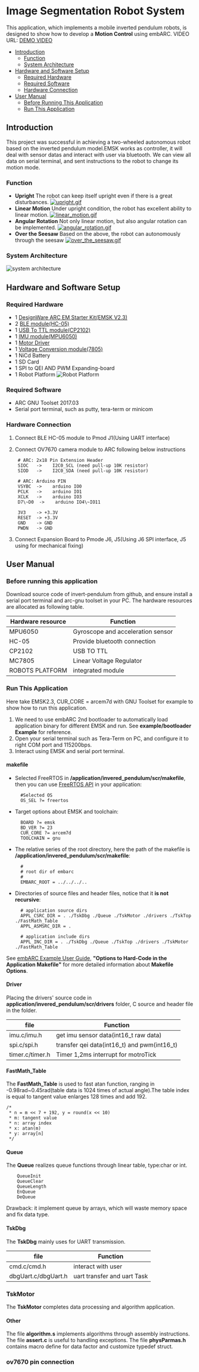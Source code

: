 # Image Segmentation Robot System

This application, which implements a mobile inverted pendulum robots, is designed to show how to develop a **Motion Control** using embARC.
VIDEO URL: [DEMO VIDEO][14]

* [Introduction](#introduction)
	* [Function](#function)
	* [System Architecture](#system-architecture)
* [Hardware and Software Setup](#hardware-and-software-setup)
	* [Required Hardware](#required-hardware)
	* [Required Software](#required-software)
	* [Hardware Connection](#hardware-connection)
* [User Manual](#user-manual)
	* [Before Running This Application](#before-running-this-application)
	* [Run This Application](#run-this-application)

## Introduction
This project was successful in achieving a two-wheeled autonomous robot based on the inverted pendulum model.EMSK works as controller, it will deal with sensor datas and interact with user via bluetooth. We can view all data on serial terminal, and sent instructions to the robot to change its motion mode.

### Function
-  **Upright**
	The robot can keep itself upright even if there is a great disturbances.
	[![upright.gif](https://s8.postimg.cc/4lsw5oi1h/upright.gif)](https://postimg.cc/image/6qd96rjo1/)
-  **Linear Motion**
	Under upright condition, the robot has excellent ability to linear motion.
	[![linear_motion.gif](https://s8.postimg.cc/fwvjtyovp/linear_motion.gif)](https://postimg.cc/image/gmec6bpf5/)
-  **Angular Rotation**
	Not only linear motion, but also angular rotation can be implemented.
	[![angular_rotation.gif](https://s8.postimg.cc/6qd96m6rp/angular_rotation.gif)](https://postimg.cc/image/jhrfd4gjl/)
-  **Over the Seesaw**
	 Based on the above, the robot can autonomously through the seesaw
 	[![over_the_seesaw.gif](https://s8.postimg.cc/wlwzpvt6t/over_the_seesaw.gif)](https://postimg.cc/image/hd72c3zi9/)

### System Architecture
![system architecture][4]

## Hardware and Software Setup
### Required Hardware
- 1 [DesignWare ARC EM Starter Kit(EMSK V2.3)][5]
- 2 [BLE module(HC-05)][6]
- 1 [USB To TTL module(CP2102)][7]
- 1 [IMU module(MPU6050)][8]
- 1 [Motor Driver][9]
- 1 [Voltage Conversion module(7805)][10]
- 1 NiCd Battery
- 1 SD Card
- 1 SPI to QEI AND PWM Expanding-board
- 1 Robot Platform
	![Robot Platform][11]
### Required Software
- ARC GNU Toolset 2017.03
- Serial port terminal, such as putty, tera-term or minicom

### Hardware Connection
1. Connect BLE HC-05 module to Pmod J1(Using UART interface)
2. Connect OV7670 camera module to ARC following below instructions

        # ARC: 2x18 Pin Extension Header
        SIOC   ->    I2C0_SCL (need pull-up 10K resistor)
        SIOD   ->    I2C0_SDA (need pull-up 10K resistor)

        # ARC: Arduino PIN
        VSYBC  ->    arduino IO0
        PCLK   ->    arduino IO1
        XCLK   ->    arduino IO3
        D7\~D0  ->    arduino IO4\~IO11

        3V3    -> +3.3V
        RESET  -> +3.3V
        GND    -> GND
        PWDN   -> GND


3. Connect Expansion Board to Pmode J6, J5(Using J6 SPI interface, J5 using for mechanical fixing)

## User Manual
### Before running this application
Download source code of invert-pendulum from github, and ensure install a serial port terminal and arc-gnu toolset in your PC.
The hardware resources are allocated as following table.

| Hardware resource |              Function             |
|-------------------|-----------------------------------|
| MPU6050           | Gyroscope and acceleration sensor |
| HC-05             | Provide bluetooth connection      |
| CP2102            | USB TO TTL                        |
| MC7805            | Linear Voltage Regulator          |
| ROBOTS PLATFORM   | integrated module                 |

### Run This Application
Here take EMSK2.3, CUR_CORE = arcem7d with GNU Toolset for example to show how to run this application.
1. We need to use embARC 2nd bootloader to automatically load application binary for different EMSK and run. See **example/bootloader Example** for reference.
2. Open your serial terminal such as Tera-Term on PC, and configure it to right COM port and 115200bps.
3. Interact using EMSK and serial port terminal.

#### makefile
- Selected FreeRTOS in **/application/invered_pendulum/scr/makefile**, then you can use [FreeRTOS API][13] in your application:

		#Selected OS
		OS_SEL ?= freertos

- Target options about EMSK and toolchain:

		BOARD ?= emsk
		BD_VER ?= 23
		CUR_CORE ?= arcem7d
		TOOLCHAIN = gnu

- The relative series of the root directory, here the path of the makefile is
**/application/invered_pendulum/scr/makefile**:

		#
		# root dir of embarc
		#
		EMBARC_ROOT = ../../../..

- Directories of source files and header files, notice that it **is not recursive**:

		# application source dirs
		APPL_CSRC_DIR = . ./TskDbg ./Queue ./TskMotor ./drivers ./TskTop ./FastMath_Table
		APPL_ASMSRC_DIR = .

		# application include dirs
		APPL_INC_DIR = . ./TskDbg ./Queue ./TskTop ./drivers ./TskMotor ./FastMath_Table

See [embARC Example User Guide][14], **"Options to Hard-Code in the Application Makefile"** for more detailed information about **Makefile Options**.

#### Driver
Placing the drivers' source code in **application/invered_pendulum/scr/drivers** folder, C source and header file in the folder.

|       file      |                   Function                  |
|-----------------|---------------------------------------------|
| imu.c/imu.h     | get imu sensor data(int16_t raw data)       |
| spi.c/spi.h     | transfer qei data(int16_t) and pwm(int16_t) |
| timer.c/timer.h | Timer 1,2ms interrupt for motroTick         |

#### FastMath_Table
The **FastMath_Table** is used to fast atan function, ranging in -0.98rad~0.45rad(table data is 1024 times of actual angle).The table index is
equal to tangent value enlarges 128 times and add 192.

	/*
	 * n = m << 7 + 192, y = round(x << 10)
	 * m: tangent value
	 * n: array index
	 * x: atan(m)
	 * y: array[n]
	 */

#### Queue
The **Queue** realizes queue functions through linear table, type:char or int.

		QueueInit
		QueueClear
		QueueLength
		EnQueue
		DeQueue
Drawback: it implement queue by arrays, which will waste memory space and
fix data type.

#### TskDbg
The **TskDbg** mainly uses for UART transmission.

|         file        |           Function          |
|---------------------|-----------------------------|
| cmd.c/cmd.h         | interact with user          |
| dbgUart.c/dbgUart.h | uart transfer and uart Task |

### TskMotor
The **TskMotor** completes data processing and algorithm application.

#### Other
The file **algorithm.s** implements algorithms through assembly instructions.
The file **assert.c** is useful to handling exceptions.
The file **physParmas.h** contains macro define for data factor and customize typedef struct.


[0]: ./doc/screenshot/upright.gif "upright"
[1]: ./doc/screenshot/linear_motion.gif "linear motion"
[2]: ./doc/screenshot/angular_rotation.gif "angular rotation"
[3]: ./doc/screenshot/over_the_seesaw.gif "over the seesaw"
[4]: ./doc/screenshot/system.svg "system architecture"
[5]: https://www.synopsys.com/dw/ipdir.php?ds=arc_em_starter_kit    "DesignWare ARC EM Starter Kit(EMSK)"
[6]: http://www.electronics-lab.com/?s=HC-05 "BLE HC-05 module"
[7]: https://www.sparkfun.com/products/retired/198 "USB To TTL module"
[8]: http://playground.arduino.cc/Main/MPU-6050 "IMU MPU6050 module"
[9]: http://www.landzo.cn/forum.php?mod=viewthread&tid=10541&extra=page%3D1&page=1 "Motor Driver"
[10]: http://www.electronics-lab.com/?s=7805 "Voltage Conversion 7805 module"
[11]: ./doc/screenshot/Platform.jpg "Robot Platform"
[12]: https://www.freertos.org/a00106.html "FreeRTOS API"
[13]: http://embarc.org/embarc_osp/doc/embARC_Document/html/page_example.html " embARC Example User Guide"
[14]: http://v.youku.com/v_show/id_XMzYzMDkzNzg3Ng==.html?spm=a2h3j.8428770.3416059.1


### ov7670 pin connection

